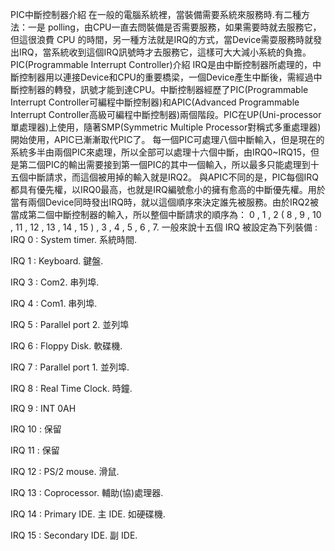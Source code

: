 PIC中斷控制器介紹
在一般的電腦系統裡，當裝備需要系統來服務時.有二種方法：一是 polling，由CPU一直去問裝備是否需要服務，如果需要時就去服務它，但這很浪費 CPU 的時間，另一種方法就是IRQ的方式，當Device需耍服務時就發出IRQ，當系統收到這個IRQ訊號時才去服務它，這樣可大大減小系統的負擔。
PIC(Programmable Interrupt Controller)介紹
IRQ是由中斷控制器所處理的，中斷控制器用以連接Device和CPU的重要橋梁，一個Device產生中斷後，需經過中斷控制器的轉發，訊號才能到達CPU。中斷控制器經歷了PIC(Programmable Interrupt Controller可編程中斷控制器)和APIC(Advanced Programmable Interrupt Controller高級可編程中斷控制器)兩個階段。PIC在UP(Uni-processor單處理器)上使用，隨著SMP(Symmetric Multiple Processor對稱式多重處理器)開始使用，APIC已漸漸取代PIC了。
每一個PIC可處理八個中斷輸入，但是現在的系統多半由兩個PIC來處理，所以全部可以處理十六個中斷，由IRQ0~IRQ15，但是第二個PIC的輸出需要接到第一個PIC的其中一個輸入，所以最多只能處理到十五個中斷請求，而這個被用掉的輸入就是IRQ2。
與APIC不同的是，PIC每個IRQ都具有優先權，以IRQ0最高，也就是IRQ編號愈小的擁有愈高的中斷優先權。用於當有兩個Device同時發出IRQ時，就以這個順序來決定誰先被服務。由於IRQ2被當成第二個中斷控制器的輸入，所以整個中斷請求的順序為：
0 , 1 , 2 ( 8 , 9 , 10 , 11 , 12 , 13 , 14 , 15 ) , 3 , 4 , 5 , 6 , 7.
一般來說十五個 IRQ 被設定為下列裝備 :
IRQ 0 : System timer. 系統時間.

IRQ 1 : Keyboard. 鍵盤.

IRQ 3 : Com2. 串列埠.

IRQ 4 : Com1. 串列埠.

IRQ 5 : Parallel port 2. 並列埠

IRQ 6 : Floppy Disk. 軟碟機.

IRQ 7 : Parallel port 1. 並列埠.

IRQ 8 : Real Time Clock. 時鐘.

IRQ 9 : INT 0AH

IRQ 10 : 保留

IRQ 11 : 保留

IRQ 12 : PS/2 mouse. 滑鼠.

IRQ 13 : Coprocessor. 輔助(協)處理器.

IRQ 14 : Primary IDE. 主 IDE. 如硬碟機.

IRQ 15 : Secondary IDE. 副 IDE.